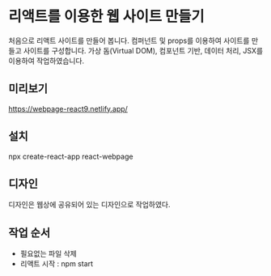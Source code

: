 # 리액트를 이용한 웹 사이트 만들기
처음으로 리액트 사이트를 만들어 봅니다.
컴퍼넌트 및 props를 이용하여 사이트를 만들고 사이트를 구성합니다.
가상 돔(Virtual DOM), 컴포넌트 기반, 데이터 처리, JSX를 이용하여 작업하였습니다.

## 미리보기
https://webpage-react9.netlify.app/

## 설치
npx create-react-app react-webpage

## 디자인
디자인은 웹상에 공유되어 있는 디자인으로 작업하였다.

## 작업 순서
- 필요없는 파일 삭제
- 리액트 시작 : npm start
